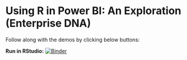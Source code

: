 # Using R in Power BI: An Exploration (Enterprise DNA)

Follow along with the demos by clicking below buttons:

**Run in RStudio:** [![Binder](https://mybinder.org/badge_logo.svg)](https://mybinder.org/v2/gh/stringfestdata/edna-r-pbi-exploration/HEAD?urlpath=rstudio)
